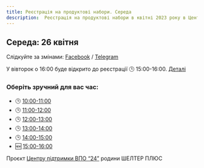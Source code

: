 ```yaml
---
title: Реєстрація на продуктові набори. Середа
description:  Реєстрація на продуктові набори в квітні 2023 року в Центрі підтримки ВПО "24" Благодійного фонду "Шелтер Плюс" у Кривому Розі за адресою вулиця Маккейна, 24 
---
```

## Середа: 26 квітня

Слідкуйте за змінами: [Facebook](https://fb.com/supportcenter24) / [Telegram](https://t.me/centervpo24)

У вівторок о 16:00 буде відкрито до реєстрації 🕒 15:00-16:00. [Деталі](https://t.me/centervpo24/22)

### Оберіть зручний для вас час:
- 🕒 [10:00-11:00](https://forms.gle/zCxHz4Ko4x4n6bGe9)
- 🕒 [11:00-12:00](https://forms.gle/bLsuBkTTyceoSuoZ7)
- 🕒 [12:00-13:00](https://forms.gle/ENDtSVW81oKCmVDNA)
- 🕒 [13:00-14:00](https://forms.gle/C53wMTfaeMR4i8PS6)
- 🕒 [14:00-15:00](https://forms.gle/zsQRkLpME8VQpzta8)
- 🆕 [15:00-16:00](https://forms.gle/yZM8tkuxApzBXxC3A)

Проєкт [Центру підтримки ВПО “24”](https://vpo.wiki/center/vpo24/) родини ШЕЛТЕР ПЛЮС